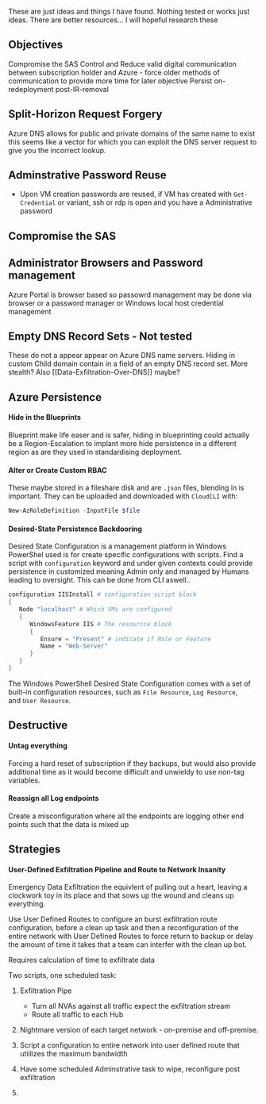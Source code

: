 
These are just ideas and things I have found. Nothing tested or works just ideas. There are better resources... I will hopeful research these 

## Objectives

Compromise the SAS
Control and Reduce valid digital communication between subscription holder and Azure - force older methods of communication to provide more time for later objective
Persist on-redeployment post-IR-removal

## Split-Horizon Request Forgery

Azure DNS allows for public and private domains of the same name to exist this seems like a vector for which you can exploit the DNS server request to give you the incorrect lookup.


## Adminstrative Password Reuse

- Upon VM creation passwords are reused, if VM has created with  `Get-Credential` or variant, ssh or rdp is open and you have a Administrative password 


## Compromise the SAS


## Administrator Browsers and Password management

Azure Portal is browser based so passowrd management may be done via browser or a password manager or Windows local host credential management  


## Empty DNS Record Sets - Not tested 

These do not a appear appear on Azure DNS name servers. Hiding in custom Child domain contain in a field of an empty DNS record set. More stealth? Also [[Data-Exfiltration-Over-DNS]]  maybe?

## Azure Persistence

#### Hide in the Blueprints

Blueprint make life easer and is safer, hiding in blueprinting could actually be a Region-Escalation to implant more hide persistence in a different region as are they used in standardising deployment.

#### Alter or Create Custom RBAC

These maybe stored in a fileshare disk and are `.json` files, blending in is important. They can be uploaded and downloaded with `CloudCLI`  with:
```powershell
New-AzRoleDefinition -InputFile $file
```

#### Desired-State Persistence Backdooring

Desired State Configuration is a management platform in Windows PowerShel used is for create specific configurations with scripts. Find a script with `configuration` keyword and under given contexts could provide persistence in customized meaning Admin only and managed by Humans leading to oversight. This can be done from CLI aswell..
```powershell
configuration IISInstall # configuration script block
{
   Node "localhost" # Which VMs are configured
   { 
      WindowsFeature IIS # The resourcce block  
      {
         Ensure = "Present" # indicate if Role or Feature
         Name = "Web-Server" 
      }
   }
}
```
The Windows PowerShell Desired State Configuration comes with a set of built-in configuration resources, such as `File Resource`, `Log Resource`, and `User Resource`.

## Destructive

#### Untag everything 

Forcing a hard reset of subscription if they backups, but would also provide additional time as it would become difficult and unwieldy to use non-tag variables.

#### Reassign all Log endpoints

Create a misconfiguration where all the endpoints are logging other end points such that the data is mixed up


## Strategies

#### User-Defined Exfiltration Pipeline and Route to Network Insanity 

Emergency Data Exfiltration the equivlent of pulling out a heart, leaving a clockwork toy in its place and that sows up the wound and cleans up everything.

Use User Defined Routes to configure an burst exfiltration route configuration, before a clean up task and then a reconfiguration of the entire network with User Defined Routes to force return to backup or delay the amount of time it takes that a team can interfer with the clean up bot.  

Requires calculation of time to exfiltrate data

Two scripts, one scheduled task:
1. Exfiltration Pipe
	- Turn all NVAs against all traffic expect the exfiltration stream
	- Route all traffic to each Hub
2. Nightmare version of each target network - on-premise and off-premise.

3. Script a configuration to entire network into user defined route that utiilizes the maximum bandwidth
4. Have some scheduled Adminstrative task to wipe, reconfigure post exfiltration
5. 
